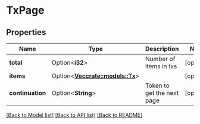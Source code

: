 # TxPage

## Properties

Name | Type | Description | Notes
------------ | ------------- | ------------- | -------------
**total** | Option<**i32**> | Number of items in txs | [optional]
**items** | Option<[**Vec<crate::models::Tx>**](tx.md)> |  | [optional]
**continuation** | Option<**String**> | Token to get the next page | [optional]

[[Back to Model list]](../README.md#documentation-for-models) [[Back to API list]](../README.md#documentation-for-api-endpoints) [[Back to README]](../README.md)


